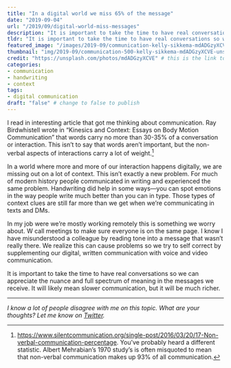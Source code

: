 ```yaml
---
title: "In a digital world we miss 65% of the message"
date: "2019-09-04"
url: "/2019/09/digital-world-miss-messages"
description: "It is important to take the time to have real conversations so we can appreciate the nuance and full spectrum of meaning in the messages we receive. It will likely mean slower communication, but it will be much richer."
tldr: "It is important to take the time to have real conversations so we can appreciate the nuance and full spectrum of meaning in the messages we receive. It will likely mean slower communication, but it will be much richer."
featured_image: "/images/2019-09/communication-kelly-sikkema-mdADGzyXCVE-unsplash.jpg" # default width is 1280, path starts with "img/whatever.ext"
thumbnail: "img/2019-09/communication-500-kelly-sikkema-mdADGzyXCVE-unsplash copy.jpeg" # default size should be 500x500, path starts with "img/whatever.ext"
credit: "https://unsplash.com/photos/mdADGzyXCVE" # this is the link to the page the image came from 
categories:
- communication
- handwriting
- context
tags: 
- digital communication
draft: "false" # change to false to publish
---
```


I read in interesting article that got me thinking about communication. Ray Birdwhistell wrote in “Kinesics and Context: Essays on Body Motion Communication” that words carry no more than 30-35% of a conversation or interaction. This isn’t to say that words aren’t important, but the non-verbal aspects of interactions carry a lot of weight.[^1]

In a world where more and more of our interaction happens digitally, we are missing out on a lot of context. This isn’t exactly a new problem. For much of modern history people communicated in writing and experienced the same problem. Handwriting did help in some ways—you can spot emotions in the way people write much better than you can in type. Those types of context clues are still far more than we get when we’re communicating in texts and DMs. 

In my job were we’re mostly working remotely this is something we worry about. W call meetings to make sure everyone is on the same page. I know I have misunderstood a colleague by reading tone into a message that wasn’t really there. We realize this can cause problems so we try to self correct by supplementing our digital, written communication with voice and video communication.

It is important to take the time to have real conversations so we can appreciate the nuance and full spectrum of meaning in the messages we receive. It will likely mean slower communication, but it will be much richer.


[^1]: https://www.silentcommunication.org/single-post/2016/03/20/17-Non-verbal-communication-percentage. You’ve probably heard a different statistic. Albert Mehrabian’s 1970 study’s is often misquoted to mean that non-verbal communication makes up 93% of all communication. 

---

*I know a lot of people disagree with me on this topic. What are your thoughts? Let me know on [Twitter](https://twitter.com/adamtervort/).*